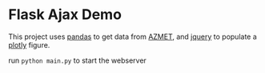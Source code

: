 # Flask Ajax Demo

This project uses [pandas](https://pandas.pydata.org/) to get data from [AZMET](https://cals.arizona.edu/AZMET/), and [jquery](https://jquery.com/) to populate a [plotly](https://plotly.com/) figure.

run `python main.py` to start the webserver